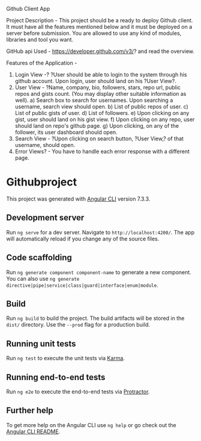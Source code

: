 Github Client App

Project Description -  This project should be a ready to deploy Github client. It must have all the features mentioned below and it must be deployed on a server before submission. You are allowed to use any kind of modules, libraries and tool you want. 

GitHub api Used - https://developer.github.com/v3/? and read the overview.

Features of the Application - 
1) Login View -? ?User should be able to login to the system through his github account. Upon login, user should land on his ?User View?. 
2) User View - ?Name, company, bio, followers, stars, repo url, public repos and gists count. (You may display other suitable information as well).
	a) Search box to search for usernames. Upon searching a username, search view should open.
	b) List of public repos of user.
	c) List of public gists of user.
	d) List of followers. 
	e) Upon clicking on any gist, user should land on his gist view. 
 	f) Upon clicking on any repo, user should land on repo's github page.
	g) Upon clicking, on any of the follower, its user dashboard should open. 
3) Search View - ?Upon clicking on search button, ?User View,? of that username, should open.
4) Error Views? - You have to handle each error response with a different page.


# Githubproject

This project was generated with [Angular CLI](https://github.com/angular/angular-cli) version 7.3.3.

## Development server

Run `ng serve` for a dev server. Navigate to `http://localhost:4200/`. The app will automatically reload if you change any of the source files.

## Code scaffolding

Run `ng generate component component-name` to generate a new component. You can also use `ng generate directive|pipe|service|class|guard|interface|enum|module`.

## Build

Run `ng build` to build the project. The build artifacts will be stored in the `dist/` directory. Use the `--prod` flag for a production build.

## Running unit tests

Run `ng test` to execute the unit tests via [Karma](https://karma-runner.github.io).

## Running end-to-end tests

Run `ng e2e` to execute the end-to-end tests via [Protractor](http://www.protractortest.org/).

## Further help

To get more help on the Angular CLI use `ng help` or go check out the [Angular CLI README](https://github.com/angular/angular-cli/blob/master/README.md).
